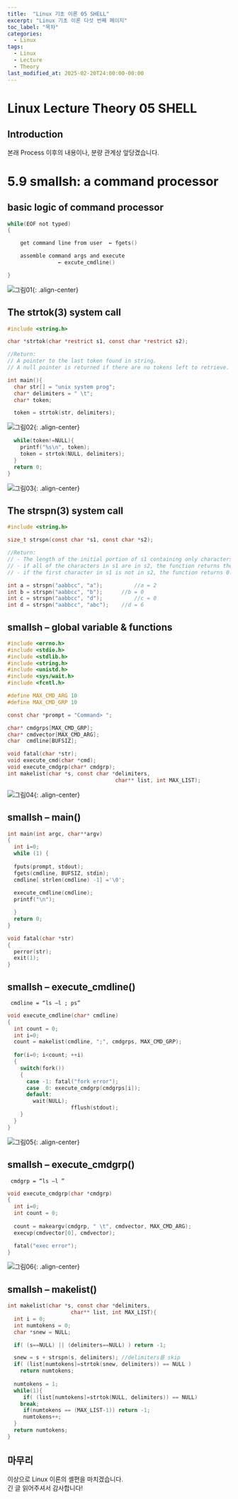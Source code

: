 ```yaml
---
title:  "Linux 기초 이론 05 SHELL"
excerpt: "Linux 기초 이론 다섯 번째 페이지"
toc_label: "목차"
categories:
  - Linux
tags:
  - Linux
  - Lecture
  - Theory
last_modified_at: 2025-02-20T24:00:00-00:00
---
```


# Linux Lecture Theory 05 SHELL
## Introduction
본래 Process 이후의 내용이나, 분량 관계상 앞당겼습니다.

# 5.9 smallsh: a command processor
## basic logic of command processor
```c
while(EOF not typed)
{

	get command line from user  ← fgets()

	assemble command args and execute
     			← excute_cmdline()

}
```
![그림01](https://ji-hun-park.github.io/assets/images/LNXIMG038.jpg "그림01"){: .align-center}

## The strtok(3) system call
```c
#include <string.h>

char *strtok(char *restrict s1, const char *restrict s2);

//Return:
// A pointer to the last token found in string.
// A null pointer is returned if there are no tokens left to retrieve.
```
```c
int main(){
  char str[] = "unix system prog";
  char* delimiters = " \t";
  char* token;

  token = strtok(str, delimiters);

```
![그림02](https://ji-hun-park.github.io/assets/images/LNXIMG039.jpg "그림02"){: .align-center}
```c
  while(token!=NULL){
    printf("%s\n", token);
    token = strtok(NULL, delimiters);
  }
  return 0;
}
```
![그림03](https://ji-hun-park.github.io/assets/images/LNXIMG040.jpg "그림03"){: .align-center}

## The strspn(3) system call
```c
#include <string.h>

size_t strspn(const char *s1, const char *s2);

//Return:
// - The length of the initial portion of s1 containing only characters that appear in s2.
// - if all of the characters in s1 are in s2, the function returns the length of the entire str1 string
// - if the first character in s1 is not in s2, the function returns 0.
```
```c
int a = strspn("aabbcc", "a"); 	        //a = 2
int b = strspn("aabbcc", "b");   	//b = 0
int c = strspn("aabbcc", "d");          //c = 0
int d = strspn("aabbcc", "abc"); 	//d = 6
```

## smallsh – global variable & functions
```c
#include <errno.h>
#include <stdio.h>
#include <stdlib.h>
#include <string.h>
#include <unistd.h>
#include <sys/wait.h>
#include <fcntl.h>

#define MAX_CMD_ARG 10
#define MAX_CMD_GRP 10

const char *prompt = "Command> ";

char* cmdgrps[MAX_CMD_GRP];
char* cmdvector[MAX_CMD_ARG];
char  cmdline[BUFSIZ];

void fatal(char *str);
void execute_cmd(char *cmd);
void execute_cmdgrp(char* cmdgrp);
int makelist(char *s, const char *delimiters, 
	                              char** list, int MAX_LIST);
```
![그림04](https://ji-hun-park.github.io/assets/images/LNXIMG041.jpg "그림04"){: .align-center}

## smallsh – main()
```c
int main(int argc, char**argv)
{
  int i=0;
  while (1) {
      
  fputs(prompt, stdout);
  fgets(cmdline, BUFSIZ, stdin);
  cmdline[ strlen(cmdline) -1] ='\0';
        
  execute_cmdline(cmdline);
  printf("\n");

  }
  return 0;
}

void fatal(char *str)
{
  perror(str);
  exit(1);
}
```

## smallsh – execute_cmdline()
```
 cmdline = “ls –l ; ps”
```
```c
void execute_cmdline(char* cmdline)
{
  int count = 0;
  int i=0;
  count = makelist(cmdline, ";", cmdgrps, MAX_CMD_GRP);	
       
  for(i=0; i<count; ++i)
  {
    switch(fork())
    {
      case -1: fatal("fork error");
      case  0: execute_cmdgrp(cmdgrps[i]);
      default:
        wait(NULL);
                    fflush(stdout);
    }
  }
}
```
![그림05](https://ji-hun-park.github.io/assets/images/LNXIMG042.jpg "그림05"){: .align-center}

## smallsh – execute_cmdgrp()
```
 cmdgrp = “ls –l ”
```
```c
void execute_cmdgrp(char *cmdgrp)
{
  int i=0; 
  int count = 0;
	
  count = makeargv(cmdgrp, " \t", cmdvector, MAX_CMD_ARG);
  execvp(cmdvector[0], cmdvector);

  fatal("exec error");
}
```
![그림06](https://ji-hun-park.github.io/assets/images/LNXIMG043.jpg "그림06"){: .align-center}

## smallsh – makelist()
```c
int makelist(char *s, const char *delimiters, 
   					char** list, int MAX_LIST){
  int i = 0;
  int numtokens = 0;
  char *snew = NULL;

  if( (s==NULL) || (delimiters==NULL) ) return -1;

  snew = s + strspn(s, delimiters);	//delimiters를 skip
  if( (list[numtokens]=strtok(snew, delimiters)) == NULL )
    return numtokens;
	
  numtokens = 1;
  while(1){
     if( (list[numtokens]=strtok(NULL, delimiters)) == NULL)
	break;
     if(numtokens == (MAX_LIST-1)) return -1;
     numtokens++;
  }
  return numtokens;
}
```

## 마무리
이상으로 Linux 이론의 셸편을 마치겠습니다.  
긴 글 읽어주셔서 감사합니다!
